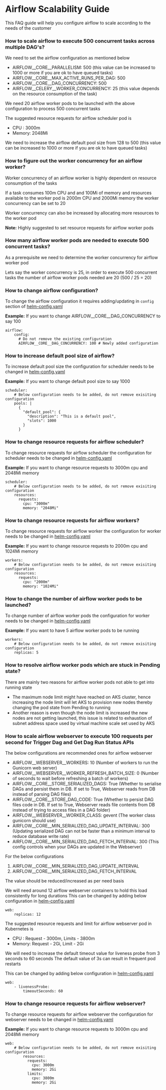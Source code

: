# Airflow Scalability Guide

This FAQ guide will help you configure airflow to scale according to the needs of the customer

### How to scale airflow to execute 500 concurrent tasks across multiple DAG's?

We need to set the airflow configuration as mentioned below
- AIRFLOW__CORE__PARALLELISM: 500 (this value can be increased to 1000 or more if you are ok to have queued tasks)
- AIRFLOW__CORE__MAX_ACTIVE_RUNS_PER_DAG: 500
- AIRFLOW__CORE__DAG_CONCURRENCY: 500
- AIRFLOW__CELERY__WORKER_CONCURRENCY: 25 (this value depends on the resource consumption of the task)

We need 20 airflow worker pods to be launched with the above configuration to process 500 concurrent tasks

The suggested resource requests for airflow scheduler pod is
- CPU : 3000m
- Memory: 2048Mi

We need to increase the airflow default pool size from 128 to 500 (this value can be increased to 1000 or more if you are ok to have queued tasks)

### How to figure out the worker concurrency for an airflow worker?
Worker concurrency of an airflow worker is highly dependent on resource consumption of the tasks

If a task consumes 100m CPU and and 100Mi of memory and resources available to the worker pod is 2000m CPU and 2000Mi memory the worker concurrency
can be set to 20

Worker concurrency can also be increased by allocating more resources to the worker pod

**Note:** Highly suggested to set resource requests for airflow worker pods

### How many airflow worker pods are needed to execute 500 concurrent tasks?
As a prerequisite we need to determine the worker concurrency for airflow worker pod

Lets say the worker concurrency is 25, in order to execute 500 concurrent tasks the number of airflow worker pods needed are 20 (500 / 25 = 20)

### How to change airflow configuration?
To change the airflow configuration it requires adding/updating in `config` section of [helm-config.yaml](https://community.opengroup.org/osdu/platform/deployment-and-operations/infra-azure-provisioning/-/blob/master/charts/airflow/helm-config.yaml#L136)

**Example:** If you want to change AIRFLOW__CORE__DAG_CONCURRENCY to say 100
```
airflow:
    config:
      # Do not remove the existing configuration
      AIRFLOW__CORE__DAG_CONCURRENCY: 100 # Newly added configuration
```

### How to increase default pool size of airflow?
To increase default pool size the configuration for scheduler needs to be changed in [helm-config.yaml](https://community.opengroup.org/osdu/platform/deployment-and-operations/infra-azure-provisioning/-/blob/master/charts/airflow/helm-config.yaml#L128)

**Example:** If you want to change default pool size to say 1000
```
scheduler:
    # Below configuration needs to be added, do not remove exisiting configuration
    pools: |
      {
        "default_pool": {
          "description": "This is a default pool",
          "slots": 1000
        }
      }
```

### How to change resource requests for airflow scheduler?
To change resource requests for airflow scheduler the configuration for scheduler needs to be changed in [helm-config.yaml](https://community.opengroup.org/osdu/platform/deployment-and-operations/infra-azure-provisioning/-/blob/master/charts/airflow/helm-config.yaml#L128)

**Example:** If you want to change resource requests to 3000m cpu and 2048Mi memory
```
scheduler:
    # Below configuration needs to be added, do not remove exisiting configuration
    resources:
      requests:
        cpu: "3000m"
        memory: "2048Mi"
```

### How to change resource requests for airflow workers?
To change resource requests for airflow worker the configuration for worker needs to be changed in [helm-config.yaml](https://community.opengroup.org/osdu/platform/deployment-and-operations/infra-azure-provisioning/-/blob/master/charts/airflow/helm-config.yaml#L101)

**Example:** If you want to change resource requests to 2000m cpu and 1024Mi memory
```
workers:
    # Below configuration needs to be added, do not remove exisiting configuration
    resources:
      requests:
        cpu: "2000m"
        memory: "1024Mi"

```

### How to change the number of airflow worker pods to be launched?
To change number of airflow worker pods the configuration for worker needs to be changed in [helm-config.yaml](https://community.opengroup.org/osdu/platform/deployment-and-operations/infra-azure-provisioning/-/blob/master/charts/airflow/helm-config.yaml#L101)

**Example:** If you want to have 5 airflow worker pods to be running
```
workers:
    # Below configuration needs to be added, do not remove exisiting configuration
    replicas: 5
```

### How to resolve airflow worker pods which are stuck in Pending state?
There are mainly two reasons for airflow worker pods not able to get into running state
- The maximum node limit might have reached on AKS cluster, hence increasing the node limit will let AKS to provision new nodes thereby changing the pod state from Pending to running
- Another reason is even though the node limit is increased the new nodes are not getting launched, this issue is related to exhaustion of subnet address space used by virtual machine scale set used by AKS


### How to scale airflow webserver to execute 100 requests per second for Trigger Dag and Get Dag Run Status APIs

The below configurations are recommended ones for airflow webserver
- AIRFLOW__WEBSERVER__WORKERS: 10 (Number of workers to run the Gunicorn web server)
- AIRFLOW__WEBSERVER__WORKER_REFRESH_BATCH_SIZE: 0 (Number of seconds to wait before refreshing a batch of workers)
- AIRFLOW__CORE__STORE_SERIALIZED_DAGS: True (Whether to serialise DAGs and persist them in DB. If set to True, Webserver reads from DB instead of parsing DAG files)
- AIRFLOW__CORE__STORE_DAG_CODE: True (Whether to persist DAG files code in DB. If set to True, Webserver reads file contents from DB instead of trying to access files in a DAG folder)
- AIRFLOW__WEBSERVER__WORKER_CLASS: gevent (The worker class gunicorn should use)
- AIRFLOW__CORE__MIN_SERIALIZED_DAG_UPDATE_INTERVAL: 300 (Updating serialized DAG can not be faster than a minimum interval to reduce database write rate)
- AIRFLOW__CORE__MIN_SERIALIZED_DAG_FETCH_INTERVAL: 300 (This config controls when your DAGs are updated in the Webserver)


For the below configurations 
1. AIRFLOW__CORE__MIN_SERIALIZED_DAG_UPDATE_INTERVAL 
2. AIRFLOW__CORE__MIN_SERIALIZED_DAG_FETCH_INTERVAL

The value should be reduced/increased as per need basis


We will need around 12 airflow webserver containers to hold this load consistently for long durations
This can be changed by adding below configuration in [helm-config.yaml](https://community.opengroup.org/osdu/platform/deployment-and-operations/infra-azure-provisioning/-/blob/master/charts/airflow/helm-config.yaml#L93)
```
web:
    replicas: 12
```
The suggested resource requests and limit for airflow webserver pod in Kubernetes is
- CPU : Request - 3000m, Limits - 3800m
- Memory: Request - 2Gi, Limit - 2Gi

We will need to increase the default timeout value for liveness probe from 3 seconds to 60 seconds
The default value of 3s can result in frequent pod restarts

This can be changed by adding below configuration in [helm-config.yaml](https://community.opengroup.org/osdu/platform/deployment-and-operations/infra-azure-provisioning/-/blob/master/charts/airflow/helm-config.yaml#L93)

```
web:
    - livenessProbe:
        timeoutSeconds: 60
```

### How to change resource requests for airflow webserver?
To change resource requests for airflow webserver the configuration for webserver needs to be changed in [helm-config.yaml](https://community.opengroup.org/osdu/platform/deployment-and-operations/infra-azure-provisioning/-/blob/master/charts/airflow/helm-config.yaml#L93)

**Example:** If you want to change resource requests to 3000m cpu and 2048Mi memory
```
web:
    # Below configuration needs to be added, do not remove exisiting configuration
        resources:
          requests:
            cpu: 3000m
            memory: 2Gi
          limits:
            cpu: 3800m
            memory: 2Gi    
```
